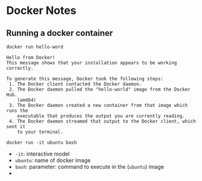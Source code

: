 # Docker Notes

## Running a docker container

```
docker run hello-word
```
```
Hello from Docker!
This message shows that your installation appears to be working correctly.

To generate this message, Docker took the following steps:
 1. The Docker client contacted the Docker daemon.
 2. The Docker daemon pulled the "hello-world" image from the Docker Hub.
    (amd64)
 3. The Docker daemon created a new container from that image which runs the
    executable that produces the output you are currently reading.
 4. The Docker daemon streamed that output to the Docker client, which sent it
    to your terminal.
```


```
docker run -it ubuntu bash
```
- `-it`: interactive model
- `ubuntu`: name of docker image
- `bash`: parameter: command to execute in the (`ubuntu`) image
- 
